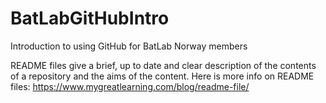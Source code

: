# BatLabGitHubIntro
Introduction to using GitHub for BatLab Norway members

README files give a brief, up to date and clear description of the contents of a repository and the aims of the content. 
Here is more info on README files: 
https://www.mygreatlearning.com/blog/readme-file/ 
